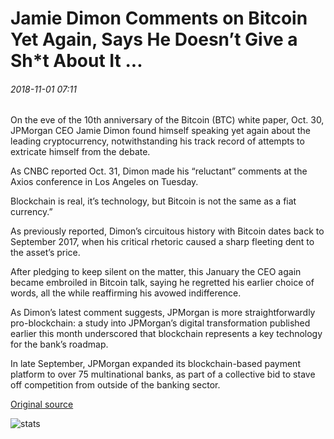 # Jamie Dimon Comments on Bitcoin Yet Again, Says He Doesn’t Give a Sh\*t About It ...

###### 2018-11-01 07:11

On the eve of the 10th anniversary of the Bitcoin (BTC) white paper, Oct. 30, JPMorgan CEO Jamie Dimon found himself speaking yet again about the leading cryptocurrency, notwithstanding his track record of attempts to extricate himself from the debate.

As CNBC reported Oct. 31, Dimon made his “reluctant” comments at the Axios conference in Los Angeles on Tuesday.

Blockchain is real, it’s technology, but Bitcoin is not the same as a fiat currency.”

As previously reported, Dimon’s circuitous history with Bitcoin dates back to September 2017, when his critical rhetoric caused a sharp fleeting dent to the asset’s price.

After pledging to keep silent on the matter, this January the CEO again became embroiled in Bitcoin talk, saying he regretted his earlier choice of words, all the while reaffirming his avowed indifference.

As Dimon’s latest comment suggests, JPMorgan is more straightforwardly pro-blockchain: a study into JPMorgan’s digital transformation published earlier this month underscored that blockchain represents a key technology for the bank’s roadmap.

In late September, JPMorgan expanded its blockchain-based payment platform to over 75 multinational banks, as part of a collective bid to stave off competition from outside of the banking sector.

[Original source](https://cointelegraph.com/news/jamie-dimon-comments-on-bitcoin-yet-again-says-he-doesnt-give-a-sht-about-it)

![stats](https://c.statcounter.com/11760860/0/a89fa40b/1/ "stats")